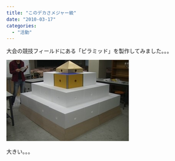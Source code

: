 ```yaml
---
title: "このデカさメジャー級"
date: "2010-03-17"
categories: 
  - "活動"
---
```


大会の競技フィールドにある「ピラミッド」を製作してみました。。。

[![CIMG1271.JPG](images/CIMG1271-thumbnail2.JPG)](http://kitrobocon.up.seesaa.net/image/CIMG1271.JPG)

大きい。。。
